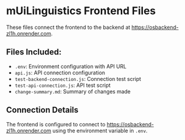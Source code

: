 # mUiLinguistics Frontend Files

These files connect the frontend to the backend at https://osbackend-zl1h.onrender.com.

## Files Included:

- `.env`: Environment configuration with API URL
- `api.js`: API connection configuration 
- `test-backend-connection.js`: Connection test script
- `test-api-connection.js`: API test script
- `change-summary.md`: Summary of changes made

## Connection Details

The frontend is configured to connect to https://osbackend-zl1h.onrender.com using the environment variable in `.env`.
